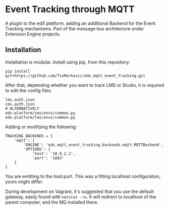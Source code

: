 Event Tracking through MQTT
===========================

A plugin to the edX platform, adding an additional Backend for the Event Tracking mechanisms. Part of the message bus
architecture under Extension Engine projects.

Installation
------------

Installation is modular. Install using pip, from this repository:

```
pip install git+https://github.com/TinMarkovic/edx_mqtt_event_tracking.git
```

After that, depending whether you want to track LMS or Studio, it is required to edit the config files:

```
lms.auth.json
cms.auth.json
# ALTERNATIVELY
edx-platform/cms/envs/common.py
edx-platform/lms/envs/common.py
```

Adding or modifying the following:

```
TRACKING_BACKENDS = {
    'mqtt': {
        'ENGINE': 'edx_mqtt_event_tracking.backends.mqtt.MQTTBackend',
        'OPTIONS': {
            'host': '10.0.2.2',
            'port': '1883'
    }
}
```

You are emitting to the host:port. This was a fitting localhost configuration, yours might differ.

During development on Vagrant, it's suggested that you use the default gateway, easily found with `netstat -rn`.
It will redirect to localhost of the parent computer, and the MQ installed there.